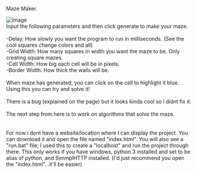 Maze Maker.

![image](https://github.com/Anotm/MazeMaker/assets/96612750/022b4c03-1989-4f35-9172-60038a13b55d)
<br />
Input the following parameters and then click generate to make your maze. <br />
<br />
-Delay: How slowly you want the program to run in milliseconds. (See the cool squares change colors and all)<br />
-Grid Width: How many squares in width you want the maze to be. Only creating square mazes.<br />
-Cell Width: How big each cell will be in pixels.<br />
-Border Width: How thick the walls will be.<br />
<br />
When maze has generated, you can click on the cell to highlight it blue. Using this you can try and solve it!<br />
<br />
There is a bug (explained on the page) but it looks kinda cool so i didnt fix it.<br />
<br />
The next step from here is to work on algorithms that solve the maze.<br />
<br />
<br />
For now i dont have a website/location where I can display the project. You can download it and open the file named "index.html". You will also see a "run.bat" file; I used this to create a "localhost" and run the project through there. This only works if you have windows, python 3 installed and set to be alias of python, and SimmplHTTP installed. (I'd just recommend you open the "index.html"...it'll be easier)
